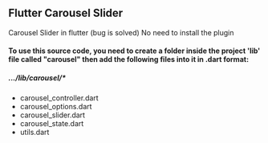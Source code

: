 ## Flutter Carousel Slider
Carousel Slider in flutter (bug is solved) No need to install the plugin
#### To use this source code, you need to create a folder inside the project 'lib' file called "carousel" then add the following files into it in .dart format:
##### .../lib/carousel/*
* carousel_controller.dart
* carousel_options.dart
* carousel_slider.dart
* carousel_state.dart
* utils.dart

